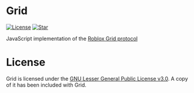 # Grid
[![License](https://img.shields.io/github/license/lrre-foss/grid)](https://github.com/lrre-foss/grid/blob/trunk/LICENSE)
[![Star](https://img.shields.io/github/stars/lrre-foss/grid?style=social)](https://github.com/lrre-foss/grid/stargazers)

JavaScript implementation of the [Roblox Grid protocol](https://lrre.wiki/Grid)

# License
Grid is licensed under the [GNU Lesser General Public License v3.0](https://www.gnu.org/licenses/lgpl-3.0.txt). A copy of it has been included with Grid.